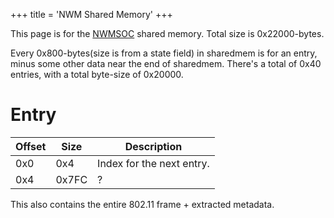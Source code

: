 +++
title = 'NWM Shared Memory'
+++

This page is for the [NWMSOC](NWM_Services "wikilink") shared memory.
Total size is 0x22000-bytes.

Every 0x800-bytes(size is from a state field) in sharedmem is for an
entry, minus some other data near the end of sharedmem. There's a total
of 0x40 entries, with a total byte-size of 0x20000.

# Entry

| Offset | Size  | Description               |
|--------|-------|---------------------------|
| 0x0    | 0x4   | Index for the next entry. |
| 0x4    | 0x7FC | ?                         |

This also contains the entire 802.11 frame + extracted metadata.
